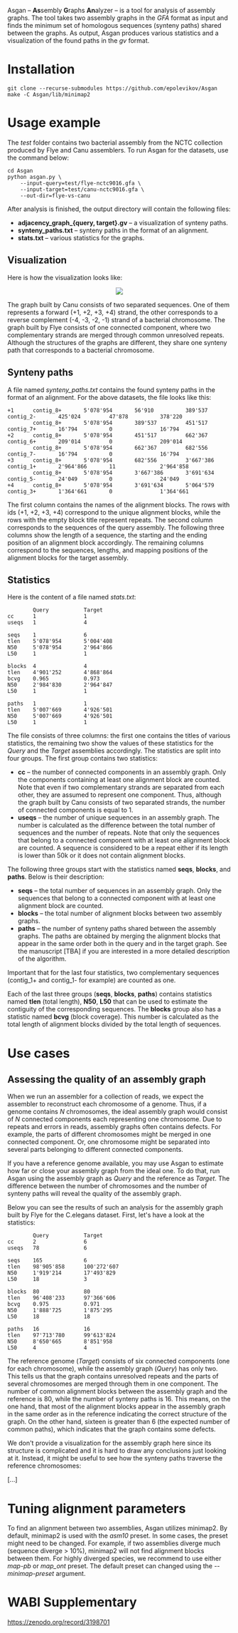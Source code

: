 Asgan – <strong>As</strong>sembly <strong>G</strong>raphs <strong>An</strong>alyzer – is a tool for analysis of
assembly graphs. The tool takes two assembly graphs in the _GFA_ format as input and finds the minimum set
of homologous sequences (synteny paths) shared between the graphs. As output, Asgan produces various statistics and
a visualization of the found paths in the _gv_ format.

# Installation
```
git clone --recurse-submodules https://github.com/epolevikov/Asgan
make -C Asgan/lib/minimap2
```

# Usage example
The _test_ folder contains two bacterial assembly from the NCTC collection produced by Flye
and Canu assemblers. To run Asgan for the datasets, use the command below:
```
cd Asgan
python asgan.py \
    --input-query=test/flye-nctc9016.gfa \
    --input-target=test/canu-nctc9016.gfa \
    --out-dir=flye-vs-canu
```
After analysis is finished, the output directory will contain the following files:
* <strong>adjacency_graph_{query, target}.gv</strong> – a visualization of synteny paths.
* <strong>synteny_paths.txt</strong> – synteny paths in the format of an alignment.
* <strong>stats.txt</strong> – various statistics for the graphs.

## Visualization

Here is how the visualization looks like:

<p align="center">
    <img src="https://github.com/epolevikov/Asgan/blob/master/example.png">
</p>

The graph built by Canu consists of two separated sequences. One of them represents a forward (+1, +2, +3, +4) strand,
the other corresponds to a reverse complement (-4, -3, -2, -1) strand of a bacterial chromosome. The graph built by Flye
consists of one connected component, where two complementary strands are merged through common unresolved repeats.
Although the structures of the graphs are different, they share one synteny path that corresponds to a bacterial chromosome.

## Synteny paths

A file named _synteny_paths.txt_ contains the found synteny paths in the format of an alignment. For the above
datasets, the file looks like this:
```
+1      contig_8+       5'078'954       56'910          389'537         contig_2-       425'024         47'878          378'220     
        contig_8+       5'078'954       389'537         451'517         contig_7+       16'794          0               16'794      
+2      contig_8+       5'078'954       451'517         662'367         contig_6+       209'014         0               209'014     
        contig_8+       5'078'954       662'367         682'556         contig_7-       16'794          0               16'794      
+3      contig_8+       5'078'954       682'556         3'667'386       contig_1+       2'964'866       11              2'964'858   
        contig_8+       5'078'954       3'667'386       3'691'634       contig_5-       24'049          0               24'049      
+4      contig_8+       5'078'954       3'691'634       5'064'579       contig_3+       1'364'661       0               1'364'661
```
The first column contains the names of the alignment blocks. The rows with ids (+1, +2, +3, +4) correspond to the
unique alignment blocks, while the rows with the empty block title represent repeats. The second column corresponds
to the sequences of the query assembly. The following three columns show the length of a sequence, the starting and
the ending position of an alignment block accordingly. The remaining columns correspond to the sequences, lengths,
and mapping positions of the alignment blocks for the target assembly.

## Statistics

Here is the content of a file named _stats.txt_:
```
        Query           Target
cc      1               1           
useqs   1               4           

seqs    1               6           
tlen    5'078'954       5'004'408   
N50     5'078'954       2'964'866   
L50     1               1           

blocks  4               4           
tlen    4'901'252       4'868'864   
bcvg    0.965           0.973       
N50     2'984'830       2'964'847   
L50     1               1           

paths   1               1           
tlen    5'007'669       4'926'501   
N50     5'007'669       4'926'501   
L50     1               1
```
The file consists of three columns: the first one contains the titles of various statistics, the remaining two show the
values of these statistics for the _Query_ and the _Target_ assemblies accordingly. The statistics are split into four
groups. The first group contains two statistics:

* __cc__ – the number of connected components in an assembly graph. Only the components containing at least one
alignment block are counted. Note that even if two complementary strands are separated from each other, they are
assumed to represent one component. Thus, although the graph built by Canu consists of two separated strands, the
number of connected components is equal to 1.
* __useqs__ – the number of unique sequences in an assembly graph. The number is calculated as the difference between the
total number of sequences and the number of repeats. Note that only the sequences that belong to a connected component
with at least one alignment block are counted. A sequence is considered to be a repeat either if its length is lower
than 50k or it does not contain alignment blocks.

The following three groups start with the statistics named __seqs__, __blocks__, and __paths__. Below is their
description:

* __seqs__ – the total number of sequences in an assembly graph. Only the sequences that belong to a connected component
with at least one alignment block are counted.
* __blocks__ – the total number of alignment blocks between two assembly graphs.
* __paths__ – the number of synteny paths shared between the assembly graphs. The paths are obtained
by merging the alignment blocks that appear in the same order both in the query and in the target graph. See the
manuscript [TBA] if you are interested in a more detailed description of the algorithm.

Important that for the last four statistics, two complementary sequences (contig_1+ and contig_1- for example)
are counted as one.

Each of the last three groups (__seqs__, __blocks__, __paths__) contains statistics named __tlen__ (total length),
__N50__, __L50__ that can be used to estimate the contiguity of the corresponding sequences. The __blocks__ group also
has a statistic named __bcvg__ (block coverage). This number is calculated as the total length of alignment blocks
divided by the total length of sequences.

# Use cases

## Assessing the quality of an assembly graph

When we run an assembler for a collection of reads, we expect the assembler to reconstruct each chromosome of a genome.
Thus, if a genome contains _N_ chromosomes, the ideal assembly graph would consist of _N_ connected components each
representing one chromosome. Due to repeats and errors in reads, assembly graphs often contains defects. For example,
the parts of different chromosomes might be merged in one connected component. Or, one chromosome might be separated
into several parts belonging to different connected components.

If you have a reference genome available, you may use Asgan to estimate how far or close your assembly graph from the
ideal one. To do that, run Asgan using the assembly graph as _Query_ and the reference as _Target_. The difference
between the number of chromosomes and the number of synteny paths will reveal the quality of the assembly graph.

Below you can see the results of such an analysis for the assembly graph built by Flye for the C.elegans dataset. First,
let's have a look at the statistics:
```
        Query           Target
cc      2               6           
useqs   78              6           

seqs    165             6           
tlen    98'905'858      100'272'607
N50     1'919'214       17'493'829  
L50     18              3           

blocks  80              80          
tlen    96'408'233      97'366'606  
bcvg    0.975           0.971       
N50     1'888'725       1'875'295   
L50     18              18          

paths   16              16          
tlen    97'713'780      99'613'824  
N50     8'650'665       8'851'958   
L50     4               4
```
The reference genome (_Target_) consists of six connected components (one for each chromosome), while the assembly
graph (_Query_) has only two. This tells us that the graph contains unresolved repeats and the parts of several
chromosomes are merged through them in one component. The number of common alignment blocks between the assembly graph
and the reference is 80, while the number of synteny paths is 16. This means, on the one hand, that most of the
alignment blocks appear in the assembly graph in the same order as in the reference indicating the correct structure of
the graph. On the other hand, sixteen is greater than 6 (the expected number of common paths), which indicates that the
graph contains some defects.

We don't provide a visualization for the assembly graph here since its structure is complicated and it is hard to draw
any conclusions just looking at it. Instead, it might be useful to see how the synteny paths traverse the reference
chromosomes:

[...]

# Tuning alignment parameters

To find an alignment between two assemblies, Asgan utilizes minimap2. By default, minimap2 is
used with the _asm10_ preset. In some cases, the preset might need to be changed. For example, if two assemblies
diverge much (sequence diverge > 10%), minimap2 will not find alignment blocks between them. For highly diverged
species, we recommend to use either _map-pb_ or _map_ont_ preset. The default preset can changed using the
_--minimap-preset_ argument.

# WABI Supplementary

https://zenodo.org/record/3198701
